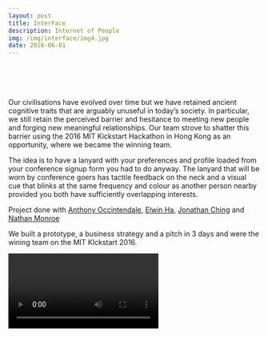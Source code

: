 ```yaml
---
layout: post
title: InterFace
description: Internet of People
img: /img/interface/img4.jpg
date: 2016-06-01
---
```


<div class="img_row">
	<a href="{{ site.baseurl }}/img/interface/img1.jpg"><img class="col one" src="{{ site.baseurl }}/img/interface/img1.jpg" alt=""></a>
	<a href="{{ site.baseurl }}/img/interface/badge_light.jpg"><img class="col one" src="{{ site.baseurl }}/img/interface/badge_light.jpg" alt=""></a>
	<a href="{{ site.baseurl }}/img/interface/img3.jpg"><img class="col one" src="{{ site.baseurl }}/img/interface/img3.jpg" alt=""></a>
</div>
<div class="img_row">
	<a href="{{ site.baseurl }}/img/interface/logo.jpg"><img class="col one" src="{{ site.baseurl }}/img/interface/logo.jpg" alt=""></a>
	<a href="{{ site.baseurl }}/img/interface/ui1.jpg"><img class="col one" src="{{ site.baseurl }}/img/interface/ui1.jpg" alt=""></a>
	<a href="{{ site.baseurl }}/img/interface/ui2.jpg"><img class="col one" src="{{ site.baseurl }}/img/interface/ui2.jpg" alt=""></a>
</div>
<div class="img_row">
	<a href="{{ site.baseurl }}/img/interface/img4.jpg"><img class="col three" src="{{ site.baseurl }}/img/interface/img4.jpg" alt=""></a>
</div>
<br/>
<br/>
Our civilisations have evolved over time but we have retained ancient cognitive traits that are arguably unuseful in today’s society. In particular, we still retain the perceived barrier and hesitance to meeting new people and forging new meaningful relationships. Our team strove to shatter this barrier using the 2016 MIT Kickstart Hackathon in Hong Kong as an opportunity, where we became the winning team.

The idea is to have a lanyard with your preferences and profile loaded from your conference signup form you had to do anyway. The lanyard that will be worn by conference goers has tactile feedback on the neck and a visual cue that blinks at the same frequency and colour as another person nearby provided you both have sufficiently overlapping interests.

Project done with [Anthony Occintendale](http://www.anthonyoccidentale.com/), [Elwin Ha](http://www.elwinha.com/), [Jonathan Ching](https://www.linkedin.com/in/jonathanching) and [Nathan Monroe](http://nathanmonroe.com/)

We built a prototype, a business strategy and a pitch in 3 days and were the wining team on the MIT KIckstart 2016.

<div class="video-container">
  <video controls="">
    <source src="{{ site.baseurl }}/img/interface/iop_video.mp4" type="video/mp4">
    Your browser does not support the video tag.
  </video>
</div>

